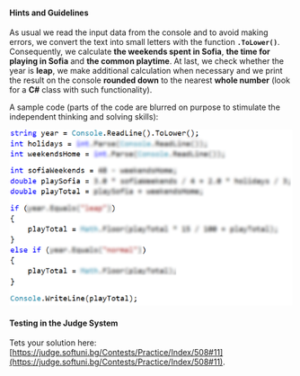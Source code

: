 #### Hints and Guidelines

As usual we read the input data from the console and to avoid making errors, we convert the text into small letters with the function **`.ToLower()`**. Consequently, we calculate **the weekends spent in Sofia**, **the time for playing in Sofia** and **the common playtime**. At last, we check whether the year is **leap**, we make additional calculation when necessary and we print the result on the console **rounded down** to the nearest **whole number** (look for a **C#** class with such functionality).

A sample code (parts of the code are blurred on purpose to stimulate the independent thinking and solving skills):

![](/assets/chapter-4-images/11.Volleyball-01.png)

#### Testing in the Judge System

Tets your solution here: [https://judge.softuni.bg/Contests/Practice/Index/508#11](https://judge.softuni.bg/Contests/Practice/Index/508#11).